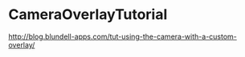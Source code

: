 CameraOverlayTutorial
=====================

http://blog.blundell-apps.com/tut-using-the-camera-with-a-custom-overlay/